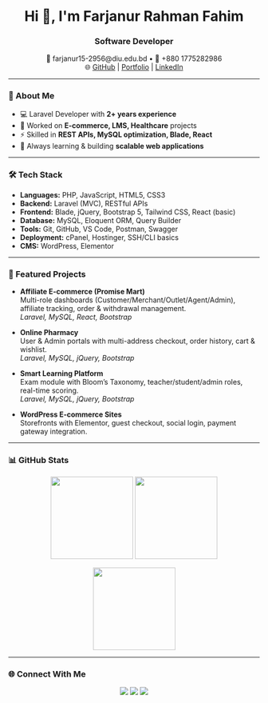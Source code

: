 <!-- GitHub Profile README for devFarjanur -->
<h1 align="center">Hi 👋, I'm Farjanur Rahman Fahim</h1>
<h3 align="center">Software Developer</h3>
<p align="center">
  📧 farjanur15-2956@diu.edu.bd • 📱 +880 1775282986  
  <br/>
  🌐 <a href="https://github.com/devFarjanur">GitHub</a> | 
  <a href="https://your-portfolio-link.com">Portfolio</a> | 
  <a href="https://linkedin.com/in/your-link">LinkedIn</a>
</p>

---

### 🚀 About Me
- 💻 Laravel Developer with **2+ years experience**  
- 🛒 Worked on **E-commerce, LMS, Healthcare** projects  
- ⚡ Skilled in **REST APIs, MySQL optimization, Blade, React**  
- 🌱 Always learning & building **scalable web applications**  

---

### 🛠️ Tech Stack
- **Languages:** PHP, JavaScript, HTML5, CSS3  
- **Backend:** Laravel (MVC), RESTful APIs  
- **Frontend:** Blade, jQuery, Bootstrap 5, Tailwind CSS, React (basic)  
- **Database:** MySQL, Eloquent ORM, Query Builder  
- **Tools:** Git, GitHub, VS Code, Postman, Swagger  
- **Deployment:** cPanel, Hostinger, SSH/CLI basics  
- **CMS:** WordPress, Elementor  

---

### 📌 Featured Projects
- **Affiliate E-commerce (Promise Mart)**  
  Multi-role dashboards (Customer/Merchant/Outlet/Agent/Admin), affiliate tracking, order & withdrawal management.  
  *Laravel, MySQL, React, Bootstrap*  

- **Online Pharmacy**  
  User & Admin portals with multi-address checkout, order history, cart & wishlist.  
  *Laravel, MySQL, jQuery, Bootstrap*  

- **Smart Learning Platform**  
  Exam module with Bloom’s Taxonomy, teacher/student/admin roles, real-time scoring.  
  *Laravel, MySQL, jQuery, Bootstrap*  

- **WordPress E-commerce Sites**  
  Storefronts with Elementor, guest checkout, social login, payment gateway integration.  

---

### 📊 GitHub Stats
<p align="center">
  <img height="165" src="https://github-readme-stats.vercel.app/api?username=devFarjanur&show_icons=true&hide_border=true" />
  <img height="165" src="https://github-readme-stats.vercel.app/api/top-langs/?username=devFarjanur&layout=compact&hide_border=true" />
</p>

<p align="center">
  <img height="165" src="https://streak-stats.demolab.com?user=devFarjanur&hide_border=true" />
</p>

---

### 🌐 Connect With Me
<p align="center">
  <a href="https://github.com/devFarjanur"><img src="https://img.shields.io/badge/GitHub-@devFarjanur-black?logo=github" /></a>
  <a href="mailto:farjanur15-2956@diu.edu.bd"><img src="https://img.shields.io/badge/Email-Contact-informational?logo=gmail" /></a>
  <a href="https://linkedin.com/in/your-link"><img src="https://img.shields.io/badge/LinkedIn-Connect-blue?logo=linkedin" /></a>
</p>
